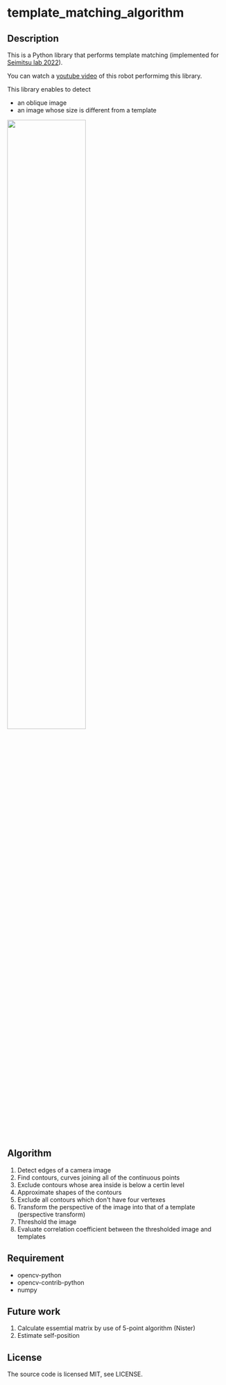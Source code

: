 # template_matching_algorithm

## Description
This is a Python library that performs template matching (implemented for [Seimitsu lab 2022](https://www.pemayfes.t.u-tokyo.ac.jp/2022/pc/)).

You can watch a [youtube video](https://www.youtube.com/watch?v=VJ_TkAnpTyI) of this robot performimg this library.

This library enables to detect
- an oblique image
- an image whose size is different from a template

<img src="https://user-images.githubusercontent.com/88654010/175755785-63e54176-6f85-454d-9a23-cc61202d1845.jpg" width="60%">

## Algorithm
1. Detect edges of a camera image
2. Find contours, curves joining all of the continuous points
3. Exclude contours whose area inside is below a certin level
4. Approximate shapes of the contours
5. Exclude all contours which don't have four vertexes
6. Transform the perspective of the image into that of a template (perspective transform)
7. Threshold the image
8. Evaluate correlation coefficient between the thresholded image and templates

## Requirement
- opencv-python
- opencv-contrib-python
- numpy

## Future work
1. Calculate essemtial matrix by use of 5-point algorithm (Nister)
2. Estimate self-position

## License
The source code is licensed MIT, see LICENSE.
